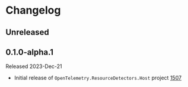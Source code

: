 # Changelog

## Unreleased

## 0.1.0-alpha.1

Released 2023-Dec-21

* Initial release of `OpenTelemetry.ResourceDetectors.Host` project
[1507](https://github.com/open-telemetry/opentelemetry-dotnet-contrib/pull/1507)

